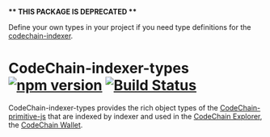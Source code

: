 __** THIS PACKAGE IS DEPRECATED **__

Define your own types in your project if you need type definitions for the [codechain-indexer](https://github.com/CodeChain-io/codechain-indexer).

# CodeChain-indexer-types [![npm version](https://badge.fury.io/js/codechain-indexer-types.svg)](https://badge.fury.io/js/codechain-indexer-types) [![Build Status](https://travis-ci.org/CodeChain-io/codechain-es-js.svg?branch=master)](https://travis-ci.org/CodeChain-io/codechain-es-js)

CodeChain-indexer-types provides the rich object types of the [CodeChain-primitive-js](https://github.com/CodeChain-io/codechain-primitives-js) that are indexed by indexer and used in the [CodeChain Explorer](https://github.com/CodeChain-io/codechain-explorer), the [CodeChain Wallet](https://github.com/CodeChain-io/codechain-wallet).
